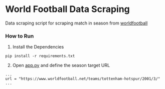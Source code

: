 # World Football Data Scraping
Data scraping script for scraping match in season from [worldfootball](https://www.worldfootball.com)

### How to Run

1. Install the Dependencies
```
pip install -r requirements.txt
```

2. Open [app.py](/app.py) and define the season target URL
```
...
url = "https://www.worldfootball.net/teams/tottenham-hotspur/2001/3/"
...
```
